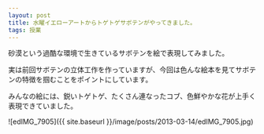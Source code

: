 ```yaml
---
layout: post
title: 水曜イエローアートからトゲトゲサボテンがやってきました。
tags: 授業
---
```


砂漠という過酷な環境で生きているサボテンを絵で表現してみました。

実は前回サボテンの立体工作を作っていますが、今回は色んな絵本を見てサボテンの特徴を掴むことをポイントにしています。

みんなの絵には、鋭いトゲトゲ、たくさん連なったコブ、色鮮やかな花が上手く表現できていました。

![edIMG_7905]({{ site.baseurl }}/image/posts/2013-03-14/edIMG_7905.jpg)
